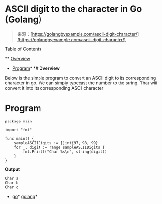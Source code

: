 <!--yml
category: 未分类
date: 2024-10-13 06:33:46
-->

# ASCII digit to the character in Go (Golang)

> 来源：[https://golangbyexample.com/ascii-digit-character/](https://golangbyexample.com/ascii-digit-character/)

Table of Contents

 **   [Overview](#Overview "Overview")
*   [Program](#Program "Program")*  *# **Overview**

Below is the simple program to convert an ASCII digit to its corresponding character in go. We can simply typecast the number to the string. That will convert it into its corresponding ASCII character

# **Program**

```
package main

import "fmt"

func main() {
	sampleASCIIDigits := []int{97, 98, 99}
	for _, digit := range sampleASCIIDigits {
		fmt.Printf("Char %s\n", string(digit))
	}
}
```

**Output**

```
Char a
Char b
Char c
```

*   [go](https://golangbyexample.com/tag/go/)*   [golang](https://golangbyexample.com/tag/golang/)*